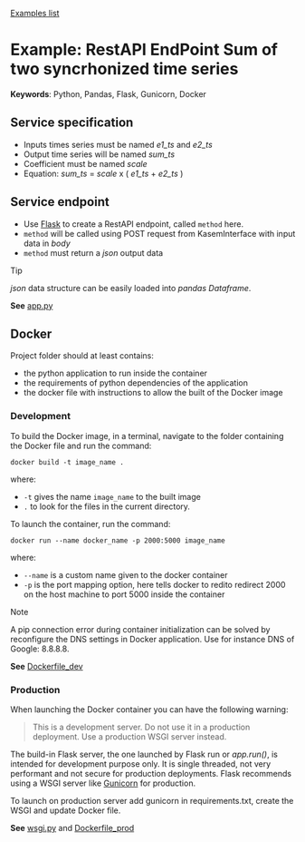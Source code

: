 [Examples list](../README.md)

# Example: RestAPI EndPoint Sum of two syncrhonized time series

**Keywords**: Python, Pandas, Flask, Gunicorn, Docker 

## Service specification

 - Inputs times series must be named *e1_ts* and *e2_ts*
 - Output time series will be named *sum_ts*
 - Coefficient must be named *scale*
 - Equation: *sum_ts* = *scale* x ( *e1_ts* + *e2_ts* )

## Service endpoint

 - Use [Flask](https://flask.palletsprojects.com/) to create a RestAPI endpoint, called `method` here.
 - `method` will be called using POST request from KasemInterface with input data in *body*
 - `method` must return a *json* output data

> [!TIP]
> *json* data structure can be easily loaded into *pandas Dataframe*.

**See** [app.py](app.py)

## Docker

Project folder should at least contains:
- the python application to run inside the container
- the requirements of python dependencies of the application
- the docker file with instructions to allow the built of the Docker image

### Development

To build the Docker image, in a terminal, navigate to the folder containing the Docker file and run the command:
```
docker build -t image_name .
```
where:
- `-t`  gives the name `image_name` to the built image
- `.` to look for the files in the current directory.

To launch the container, run the command:
```
docker run --name docker_name -p 2000:5000 image_name
```
where:
- `--name` is a custom name given to the docker container
- `-p` is the port mapping option, here tells docker to redito redirect 2000 on the host machine to port 5000 inside the container

> [!NOTE]
> A pip connection error during container initialization can be solved by reconfigure the DNS settings in Docker application. Use for instance DNS of Google: 8.8.8.8.

**See** [Dockerfile_dev](Dockerfile_dev)

### Production

When launching the Docker container you can have the following warning:

> This is a development server. Do not use it in a production deployment. Use a production WSGI server instead.

The build-in Flask server, the one launched by Flask run or *app.run()*, is intended for development purpose only. It is single threaded, not very performant and not secure for production deployments. Flask recommends using a WSGI server like [Gunicorn](https://gunicorn.org/) for production.

To launch on production server add gunicorn in requirements.txt, create the WSGI and update Docker file.

**See** [wsgi.py](wsgi.py) and [Dockerfile_prod](Dockerfile_prod)